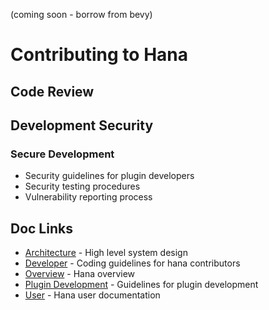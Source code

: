 (coming soon - borrow from bevy)

# Contributing to Hana

## Code Review

## Development Security

### Secure Development
- Security guidelines for plugin developers
- Security testing procedures
- Vulnerability reporting process

## Doc Links
- [Architecture](../architecture/README.md) - High level system design
- [Developer](../developer/README.md) - Coding guidelines for hana contributors
- [Overview](../../README.md) - Hana overview
- [Plugin Development](../plugins/README.md) - Guidelines for plugin development
- [User](../developer/README.md) - Hana user documentation
